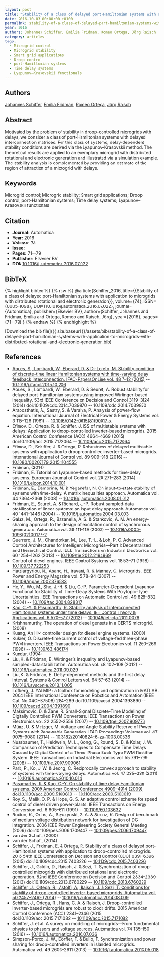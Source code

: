 ```yaml
---
layout: post
title: "Stability of a class of delayed port-Hamiltonian systems with application to microgrids with distributed rotational and electronic generation"
date: 2016-10-03 00:00:00 +0100
permalink: stability-of-a-class-of-delayed-port-hamiltonian-systems-with-application-to-microgrids-with-distributed-rotational-and-electronic-generation
year: 2016
authors: Johannes Schiffer, Emilia Fridman, Romeo Ortega, Jörg Raisch
category: articles
tags:
  - Microgrid control
  - Microgrid stability
  - Smart grid applications
  - Droop control
  - port-Hamiltonian systems
  - Time delay systems
  - Lyapunov–Krasovskii functionals
---
```

 
## Authors
[Johannes Schiffer](authors/johannes-schiffer), [Emilia Fridman](authors/emilia-fridman), [Romeo Ortega](authors/romeo-ortega), [Jörg Raisch](authors/jorg-raisch)
 
## Abstract
Motivated by the problem of stability in droop-controlled microgrids with delays, we consider a class of port-Hamiltonian systems with delayed interconnection matrices. For this class of systems, delay-dependent stability conditions are derived via the Lyapunov–Krasovskii method. The theoretical results are applied to an exemplary microgrid with distributed rotational and electronic generation and illustrated via a simulation example. The stability analysis is complemented by providing an estimate of the region of attraction of a microgrid with delays.
 
## Keywords
Microgrid control; Microgrid stability; Smart grid applications; Droop control; port-Hamiltonian systems; Time delay systems; Lyapunov–Krasovskii functionals
 
## Citation
- **Journal:** Automatica
- **Year:** 2016
- **Volume:** 74
- **Issue:** 
- **Pages:** 71--79
- **Publisher:** Elsevier BV
- **DOI:** [10.1016/j.automatica.2016.07.022](https://doi.org/10.1016/j.automatica.2016.07.022)
 
## BibTeX
{% highlight bibtex %}
{% raw %}
@article{Schiffer_2016,
  title={{Stability of a class of delayed port-Hamiltonian systems with application to microgrids with distributed rotational and electronic generation}},
  volume={74},
  ISSN={0005-1098},
  DOI={10.1016/j.automatica.2016.07.022},
  journal={Automatica},
  publisher={Elsevier BV},
  author={Schiffer, Johannes and Fridman, Emilia and Ortega, Romeo and Raisch, Jörg},
  year={2016},
  pages={71--79}
}
{% endraw %}
{% endhighlight %}
 
[Download the bib file]({{ site.baseurl }}/assets/bib/stability-of-a-class-of-delayed-port-hamiltonian-systems-with-application-to-microgrids-with-distributed-rotational-and-electronic-generation.bib)
 
## References
- [Aoues, S., Lombardi, W., Eberard, D. & Di-Loreto, M. Stability condition of discrete-time linear Hamiltonian systems with time-varying delay feedback interconnection. IFAC-PapersOnLine vol. 48 7–12 (2015)](stability-condition-of-discrete-time-linear-hamiltonian-systems-with-time-varying-delay-feedback-interconnection) -- [10.1016/j.ifacol.2015.10.206](https://doi.org/10.1016/j.ifacol.2015.10.206)
- Aoues, S., Lombardi, W., Eberard, D. & Seuret, A. Robust stability for delayed port-Hamiltonian systems using improved Wirtinger-based inequality. 53rd IEEE Conference on Decision and Control 3119–3124 (2014) doi:10.1109/cdc.2014.7039870 -- [10.1109/cdc.2014.7039870](https://doi.org/10.1109/cdc.2014.7039870)
- Araposthatis, A., Sastry, S. & Varaiya, P. Analysis of power-flow equation. International Journal of Electrical Power &amp; Energy Systems vol. 3 115–126 (1981) -- [10.1016/0142-0615(81)90017-x](https://doi.org/10.1016/0142-0615(81)90017-x)
- Efimov, D., Ortega, R. & Schiffer, J. ISS of multistable systems with delays: Application to droop-controlled inverter-based microgrids. 2015 American Control Conference (ACC) 4664–4669 (2015) doi:10.1109/acc.2015.7172064 -- [10.1109/acc.2015.7172064](https://doi.org/10.1109/acc.2015.7172064)
- Efimov, D., Schiffer, J. & Ortega, R. Robustness of delayed multistable systems with application to droop-controlled inverter-based microgrids. International Journal of Control vol. 89 909–918 (2016) -- [10.1080/00207179.2015.1104555](https://doi.org/10.1080/00207179.2015.1104555)
- Fridman, (2014)
- Fridman, E. Tutorial on Lyapunov-based methods for time-delay systems. European Journal of Control vol. 20 271–283 (2014) -- [10.1016/j.ejcon.2014.10.001](https://doi.org/10.1016/j.ejcon.2014.10.001)
- Fridman, E., Dambrine, M. & Yeganefar, N. On input-to-state stability of systems with time-delay: A matrix inequalities approach. Automatica vol. 44 2364–2369 (2008) -- [10.1016/j.automatica.2008.01.012](https://doi.org/10.1016/j.automatica.2008.01.012)
- Fridman, E., Seuret, A. & Richard, J.-P. Robust sampled-data stabilization of linear systems: an input delay approach. Automatica vol. 40 1441–1446 (2004) -- [10.1016/j.automatica.2004.03.003](https://doi.org/10.1016/j.automatica.2004.03.003)
- Galaz, M., Ortega, R., Bazanella, A. S. & Stankovic, A. M. An energy-shaping approach to the design of excitation control of synchronous generators. Automatica vol. 39 111–119 (2003) -- [10.1016/s0005-1098(02)00177-2](https://doi.org/10.1016/s0005-1098(02)00177-2)
- Guerrero, J. M., Chandorkar, M., Lee, T.-L. & Loh, P. C. Advanced Control Architectures for Intelligent Microgrids—Part I: Decentralized and Hierarchical Control. IEEE Transactions on Industrial Electronics vol. 60 1254–1262 (2013) -- [10.1109/tie.2012.2194969](https://doi.org/10.1109/tie.2012.2194969)
- Control of diesel engines. IEEE Control Systems vol. 18 53–71 (1998) -- [10.1109/37.722253](https://doi.org/10.1109/37.722253)
- Hatziargyriou, N., Asano, H., Iravani, R. & Marnay, C. Microgrids. IEEE Power and Energy Magazine vol. 5 78–94 (2007) -- [10.1109/mpae.2007.376583](https://doi.org/10.1109/mpae.2007.376583)
- He, Y., Wu, M., She, J.-H. & Liu, G.-P. Parameter-Dependent Lyapunov Functional for Stability of Time-Delay Systems With Polytopic-Type Uncertainties. IEEE Transactions on Automatic Control vol. 49 828–832 (2004) -- [10.1109/tac.2004.828317](https://doi.org/10.1109/tac.2004.828317)
- [Kao, C.-Y. & Pasumarthy, R. Stability analysis of interconnected Hamiltonian systems under time delays. IET Control Theory &amp; Applications vol. 6 570–577 (2012)](stability-analysis-of-interconnected-hamiltonian-systems-under-time-delays) -- [10.1049/iet-cta.2011.0076](https://doi.org/10.1049/iet-cta.2011.0076)
- Krishnamurthy, The operation of diesel gensets in a CERTS microgrid. (2008)
- Kuang, An H∞ controller design for diesel engine systems. (2000)
- Kukrer, O. Discrete-time current control of voltage-fed three-phase PWM inverters. IEEE Transactions on Power Electronics vol. 11 260–269 (1996) -- [10.1109/63.486174](https://doi.org/10.1109/63.486174)
- Kundur, (1994)
- Liu, K. & Fridman, E. Wirtinger’s inequality and Lyapunov-based sampled-data stabilization. Automatica vol. 48 102–108 (2012) -- [10.1016/j.automatica.2011.09.029](https://doi.org/10.1016/j.automatica.2011.09.029)
- Liu, K. & Fridman, E. Delay-dependent methods and the first delay interval. Systems &amp; Control Letters vol. 64 57–63 (2014) -- [10.1016/j.sysconle.2013.11.005](https://doi.org/10.1016/j.sysconle.2013.11.005)
- Lofberg, J. YALMIP : a toolbox for modeling and optimization in MATLAB. 2004 IEEE International Conference on Robotics and Automation (IEEE Cat. No.04CH37508) 284–289 doi:10.1109/cacsd.2004.1393890 -- [10.1109/cacsd.2004.1393890](https://doi.org/10.1109/cacsd.2004.1393890)
- Maksimovic, D. & Zane, R. Small-Signal Discrete-Time Modeling of Digitally Controlled PWM Converters. IEEE Transactions on Power Electronics vol. 22 2552–2556 (2007) -- [10.1109/tpel.2007.909776](https://doi.org/10.1109/tpel.2007.909776)
- Münz, U. & Metzger, M. Voltage and Angle Stability Reserve of Power Systems with Renewable Generation. IFAC Proceedings Volumes vol. 47 9075–9080 (2014) -- [10.3182/20140824-6-za-1003.00836](https://doi.org/10.3182/20140824-6-za-1003.00836)
- Nussbaumer, T., Heldwein, M. L., Gong, G., Round, S. D. & Kolar, J. W. Comparison of Prediction Techniques to Compensate Time Delays Caused by Digital Control of a Three-Phase Buck-Type PWM Rectifier System. IEEE Transactions on Industrial Electronics vol. 55 791–799 (2008) -- [10.1109/tie.2007.909061](https://doi.org/10.1109/tie.2007.909061)
- Park, P., Ko, J. W. & Jeong, C. Reciprocally convex approach to stability of systems with time-varying delays. Automatica vol. 47 235–238 (2011) -- [10.1016/j.automatica.2010.10.014](https://doi.org/10.1016/j.automatica.2010.10.014)
- [Pasumarthy, R. & Kao, C.-Y. On stability of time delay Hamiltonian systems. 2009 American Control Conference 4909–4914 (2009) doi:10.1109/acc.2009.5160619](on-stability-of-time-delay-hamiltonian-systems) -- [10.1109/acc.2009.5160619](https://doi.org/10.1109/acc.2009.5160619)
- Roy, S., Malik, O. P. & Hope, G. S. An adaptive control scheme for speed control of diesel driven power-plants. IEEE Transactions on Energy Conversion vol. 6 605–611 (1991) -- [10.1109/60.103632](https://doi.org/10.1109/60.103632)
- Rudion, K., Orths, A., Styczynski, Z. A. & Strunz, K. Design of benchmark of medium voltage distribution network for investigation of DG integration. 2006 IEEE Power Engineering Society General Meeting (2006) doi:10.1109/pes.2006.1709447 -- [10.1109/pes.2006.1709447](https://doi.org/10.1109/pes.2006.1709447)
- van der Schaft, (2000)
- van der Schaft, (2014)
- Schiffer, J., Fridman, E. & Ortega, R. Stability of a class of delayed port-Hamiltonian systems with application to droop-controlled microgrids. 2015 54th IEEE Conference on Decision and Control (CDC) 6391–6396 (2015) doi:10.1109/cdc.2015.7403226 -- [10.1109/cdc.2015.7403226](https://doi.org/10.1109/cdc.2015.7403226)
- Schiffer, J., Goldin, D., Raisch, J. & Sezi, T. Synchronization of droop-controlled microgrids with distributed rotational and electronic generation. 52nd IEEE Conference on Decision and Control 2334–2339 (2013) doi:10.1109/cdc.2013.6760229 -- [10.1109/cdc.2013.6760229](https://doi.org/10.1109/cdc.2013.6760229)
- [Schiffer, J., Ortega, R., Astolfi, A., Raisch, J. & Sezi, T. Conditions for stability of droop-controlled inverter-based microgrids. Automatica vol. 50 2457–2469 (2014)](conditions-for-stability-of-droop-controlled-inverter-based-microgrids) -- [10.1016/j.automatica.2014.08.009](https://doi.org/10.1016/j.automatica.2014.08.009)
- Schiffer, J., Ortega, R., Hans, C. A. & Raisch, J. Droop-controlled inverter-based microgrids are robust to clock drifts. 2015 American Control Conference (ACC) 2341–2346 (2015) doi:10.1109/acc.2015.7171082 -- [10.1109/acc.2015.7171082](https://doi.org/10.1109/acc.2015.7171082)
- Schiffer, J. et al. A survey on modeling of microgrids—From fundamental physics to phasors and voltage sources. Automatica vol. 74 135–150 (2016) -- [10.1016/j.automatica.2016.07.036](https://doi.org/10.1016/j.automatica.2016.07.036)
- Simpson-Porco, J. W., Dörfler, F. & Bullo, F. Synchronization and power sharing for droop-controlled inverters in islanded microgrids. Automatica vol. 49 2603–2611 (2013) -- [10.1016/j.automatica.2013.05.018](https://doi.org/10.1016/j.automatica.2013.05.018)


